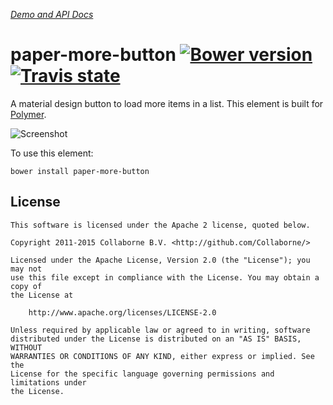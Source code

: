 _[Demo and API Docs](http://collaborne.github.io/paper-more-button)_


paper-more-button [![Bower version](https://badge.fury.io/bo/paper-more-button.svg)](http://badge.fury.io/bo/paper-more-button) [![Travis state](https://travis-ci.org/Collaborne/paper-more-button.svg?branch=master)](https://travis-ci.org/Collaborne/paper-more-button)
=========

A material design button to load more items in a list. This element is built for [Polymer](https://www.polymer-project.org).

![Screenshot](/doc/screenshot.png "Screenshot")

To use this element:

`bower install paper-more-button`


## License

    This software is licensed under the Apache 2 license, quoted below.

    Copyright 2011-2015 Collaborne B.V. <http://github.com/Collaborne/>

    Licensed under the Apache License, Version 2.0 (the "License"); you may not
    use this file except in compliance with the License. You may obtain a copy of
    the License at

        http://www.apache.org/licenses/LICENSE-2.0

    Unless required by applicable law or agreed to in writing, software
    distributed under the License is distributed on an "AS IS" BASIS, WITHOUT
    WARRANTIES OR CONDITIONS OF ANY KIND, either express or implied. See the
    License for the specific language governing permissions and limitations under
    the License.
    